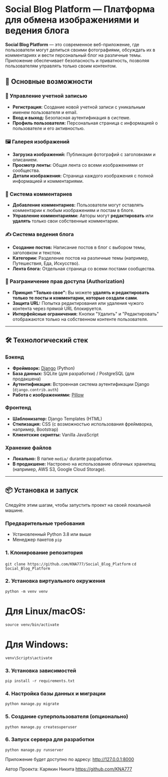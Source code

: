 # Social Blog Platform — Платформа для обмена изображениями и ведения блога

**Social Blog Platform** — это современное веб-приложение, где пользователи могут делиться своими фотографиями, обсуждать их в комментариях и вести персональный блог на различные темы. Приложение обеспечивает безопасность и приватность, позволяя пользователям управлять только своим контентом.

## 🚀 Основные возможности

### 👤 Управление учетной записью
- **Регистрация:** Создание новой учетной записи с уникальным именем пользователя и email.
- **Вход и выход:** Безопасная аутентификация в системе.
- **Профиль пользователя:** Персональная страница с информацией о пользователе и его активностью.

### 🖼️ Галерея изображений
- **Загрузка изображений:** Публикация фотографий с заголовками и описанием.
- **Просмотр ленты:** Общая лента со всеми изображениями от сообщества.
- **Детали изображения:** Страница каждого изображения с полной информацией и комментариями.

### 💬 Система комментариев
- **Добавление комментариев:** Пользователи могут оставлять комментарии к любым изображениям и постам в блоге.
- **Управление комментариями:** Авторы могут **редактировать** или **удалять** только свои собственные комментарии.

### ✍️ Система ведения блога
- **Создание постов:** Написание постов в блог с выбором темы, заголовком и текстом.
- **Категории:** Разделение постов на различные темы (например, Путешествия, Еда, Искусство).
- **Лента блога:** Отдельная страница со всеми постами сообщества.

### 🔐 Разграничение прав доступа (Authorization)
- **Принцип "Только свое":** Вы можете **удалять и редактировать только те посты и комментарии, которые создали сами**.
- **Защита URL:** Попытка редактирования или удаления чужого контента через прямой URL блокируется.
- **Интерфейсные ограничения:** Кнопки "Удалить" и "Редактировать" отображаются только на собственном контенте пользователя.

---

## 🛠️ Технологический стек

### Бэкенд
- **Фреймворк:** [Django](https://www.djangoproject.com/) (Python)
- **База данных:** SQLite (для разработки) / PostgreSQL (для продакшена)
- **Аутентификация:** Встроенная система аутентификации Django (`django.contrib.auth`)
- **Работа с изображениями:** [Pillow](https://python-pillow.org/)

### Фронтенд
- **Шаблонизатор:** Django Templates (HTML)
- **Стилизация:** CSS (с возможностью использования фреймворка, например, Bootstrap)
- **Клиентские скрипты:** Vanilla JavaScript

### Хранение файлов
- **Локально:** В папке `media/` durante разработки.
- **В продакшене:** Настроено на использование облачных хранилищ (например, AWS S3, Google Cloud Storage).

---

## 📦 Установка и запуск

Следуйте этим шагам, чтобы запустить проект на своей локальной машине.

### Предварительные требования
- Установленный Python 3.8 или выше
- Менеджер пакетов `pip`

### 1. Клонирование репозитория
```git clone https://github.com/KNA777/Social_Blog_Platform```
```cd Social_Blog_Platform```

### 2. Установка виртуального окружения
```python -m venv venv```
# Для Linux/macOS:
```source venv/bin/activate```
# Для Windows:
```venv\Scripts\activate```

### 3. Установка зависимостей
```pip install -r requirements.txt```

### 4. Настройка базы данных и миграции
```python manage.py migrate```

### 5. Создание суперпользователя (опционально)
```python manage.py createsuperuser```

### 6. Запуск сервера для разработки
```python manage.py runserver```

Приложение будет доступно по адресу: http://127.0.0.1:8000

Автор Проекта:
Карякин Никита
https://github.com/KNA777



